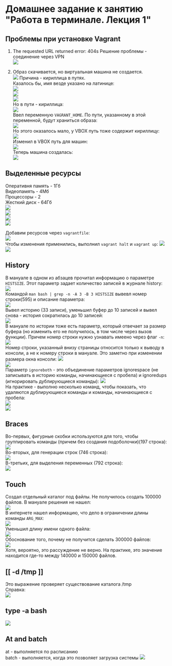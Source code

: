 # Домашнее задание к занятию "Работа в терминале. Лекция 1"

## Проблемы при установке Vagrant

1) The requested URL returned error: 404s
Решение проблемы - соединение через VPN\
 ![](./img/er1.png)

   
2) Образ скачивается, но виртуальная машина не создается.\
![](./img/er2.png)
Причина - кириллица в путях.\
Казалось бы, имя везде указано на латинице:\
![](./img/name1.png)\
![](./img/name2.png)\
![](./img/name3.png)\
Но в пути - кириллица:\
![](./img/name4.png)\
Ввел переменную `VAGRANT_HOME`. По пути, указанному в этой переменной, будут храниться образа:\
![](./img/img3.png)\
Но этого оказалось мало, у VBOX путь тоже содержит кириллицу:\
![](./img/er5.png)\
Изменил в VBOX путь для машин:\
![](./img/img4.png)\
Теперь машина создалась:\
![](./img/img5.png)


## Выделенные ресурсы
Оперативня память - 1Гб\
Видеопамять - 4Мб\
Процессоры - 2\
Жесткий диск - 64Гб\
![](./img/res1.png)\
![](./img/res2.png)\
![](./img/res2_2.png)\
![](./img/res3.png)

Добавим ресурсов через `vagrantfile`:\
![](./img/vagrantfile.png)\
Чтобы изменения применились, выполнил `vagrant halt` и `vagrant up`:
![](./img/res4.png)\
![](./img/res5.png)

## History
В мануале в одном из абзацев прочитал информацию о параметре `HISTSIZE`. Этот параметр задает количество записей в журнале history:\
![](./img/hist2.png)\
Командой `man bash | grep -n -A 3 -B 3 HISTSIZE` вывевл номер строки(595) и описание параметра:\
![](./img/hist4.png)\
Вывел историю (33 записи), уменьшил буфер до 10 записей и вывел снова - история сократилась до 10 записей:\
![](./img/hist3.png)\
В мануале по истории тоже есть параметр, который отвечает за размер буфера (но изменить его не получилось, в том числе через вызов функции).
Причем номер строки нужно узнавать имеено через флаг `-n`:\
![](./img/hist_1.png)\
Номер строки, указанный внизу страницы относится только к выводу в консоли, а не к номеру строки в мануале. Это заметно при изменении размера окна консоли:
![](./img/hist.png)\
![](./img/hist_2.png)\
Параметр `ignoreboth` - это объединение параметров ignorespace (не записывать в историю команды, начинающиеся с пробела) и ignoredups (игнорировать дублирующиеся команды):
![](./img/ignoreboth.png)\
На практике - выполню несколько команд, чтобы показать, что удаляются дублирующиеся команды и команды, начинающиеся с пробела:\
![](./img/ignoreboth1.png)\
![](./img/ignoreboth2.png)

## Braces
Во-первых, фигурные скобки используются для того, чтобы группировать команды (причем без создания подоболочки)(197 строка):\
![](./img/braces1.png)\
Во-вторых, для генерации строк (746 строка):\
![](./img/braces2.png)\
В-третьих, для выделения переменных (792 строка):\
![](./img/braces3.png)

## Touch
Создал отдельный каталог под файлы. Не получилось создать 100000 файлов. В мануале решения не нашел:\
![](./img/touch.png)\
В интернете нашел информацию, что дело в ограничении длины команды `ARG_MAX`:\
![](./img/touch1.png)\
Уменьшил длину имени одного файла:\
![](./img/touch2.png)\
Обоснование того, почему не получится сделать 300000 файлов:\
![](./img/touch3.png)\
Хотя, вероятно, это рассуждение не верно. На практике, это значение находится где-то между 140000 и 150000 файлов.

## [[ -d /tmp ]]
Это выражение проверяет существование каталога /tmp\
Справка:\
![](./img/exp.png)

## type -a bash
![](./img/type.png)

## At and batch
at - выполняется по расписанию\
batch - выполняется, когда это позволяет загрузка системы
![](./img/at.png)